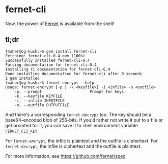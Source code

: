 fernet-cli
==========

Now, the power of [Fernet](https://github.com/fernet/spec) is
available from the shell!

## tl;dr

```
tmaher@og-kush:~$ gem install fernet-cli
Fetching: fernet-cli-0.4.gem (100%)
Successfully installed fernet-cli-0.4
Parsing documentation for fernet-cli-0.4
Installing ri documentation for fernet-cli-0.4
Done installing documentation for fernet-cli after 0 seconds
1 gem installed
tmaher@og-kush:~$ fernet-encrypt --help
Usage: fernet-encrypt [-p | -k <keyfile>] -i <infile> -o <outfile>
    -p, --prompt                     Prompt for keys
    -k, --keyfile KEYFILE
    -i, --infile INPUTFILE
    -o, --outfile OUTPUTFILE
```

And there's a corresponding `fernet-decrypt` too.  The key should be a
base64-encoded blob of 256-bits.  If you'd rather not write it out to
a file or get promted for it, you can save it to shell environment
variable `FERNET_CLI_KEY`.

For `fernet-encrypt`, the infile is plaintext and the outfile is
ciphertext.  For `fernet-decrypt`, the infile is ciphertext and the
outfile is plaintext.  

For more information, see https://github.com/fernet/spec
